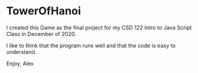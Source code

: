 # TowerOfHanoi

I created this Game as the final project for my CSD 122 Intro to Java Script Class in December of 2020.

I like to think that the program runs well and that the code is easy to understand.

Enjoy,
Alex

